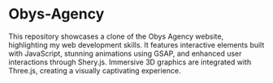 # Obys-Agency
This repository showcases a clone of the Obys Agency website, highlighting my web development skills. It features interactive elements built with JavaScript, stunning animations using GSAP, and enhanced user interactions through Shery.js. Immersive 3D graphics are integrated with Three.js, creating a visually captivating experience.
